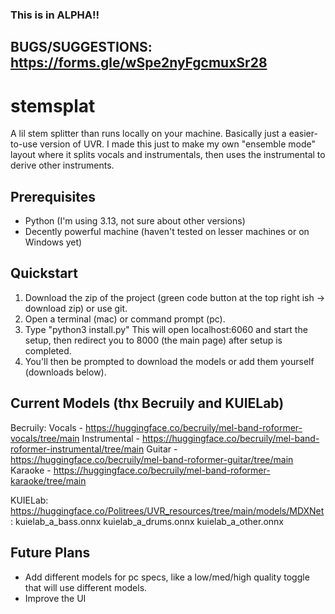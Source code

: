 ### This is in ALPHA!! 
## BUGS/SUGGESTIONS: https://forms.gle/wSpe2nyFgcmuxSr28

# stemsplat

A lil stem splitter than runs locally on your machine. Basically just a easier-to-use version of UVR. 
I made this just to make my own "ensemble mode" layout where it splits vocals and instrumentals, then uses the instrumental
to derive other instruments.

## Prerequisites

- Python (I'm using 3.13, not sure about other versions)
- Decently powerful machine (haven't tested on lesser machines or on Windows yet)

## Quickstart

1. Download the zip of the project (green code button at the top right ish -> download zip) or use git. 
2. Open a terminal (mac) or command prompt (pc).
3. Type "python3 install.py" This will open localhost:6060 and start the setup, then redirect you to 8000 (the main page) after setup is completed.
4. You'll then be prompted to download the models or add them yourself (downloads below).

## Current Models (thx Becruily and KUIELab)

Becruily:
Vocals - https://huggingface.co/becruily/mel-band-roformer-vocals/tree/main
Instrumental - https://huggingface.co/becruily/mel-band-roformer-instrumental/tree/main
Guitar - https://huggingface.co/becruily/mel-band-roformer-guitar/tree/main
Karaoke - https://huggingface.co/becruily/mel-band-roformer-karaoke/tree/main

KUIELab:
https://huggingface.co/Politrees/UVR_resources/tree/main/models/MDXNet:
kuielab_a_bass.onnx
kuielab_a_drums.onnx
kuielab_a_other.onnx

## Future Plans

- Add different models for pc specs, like a low/med/high quality toggle that will use different models.
- Improve the UI




